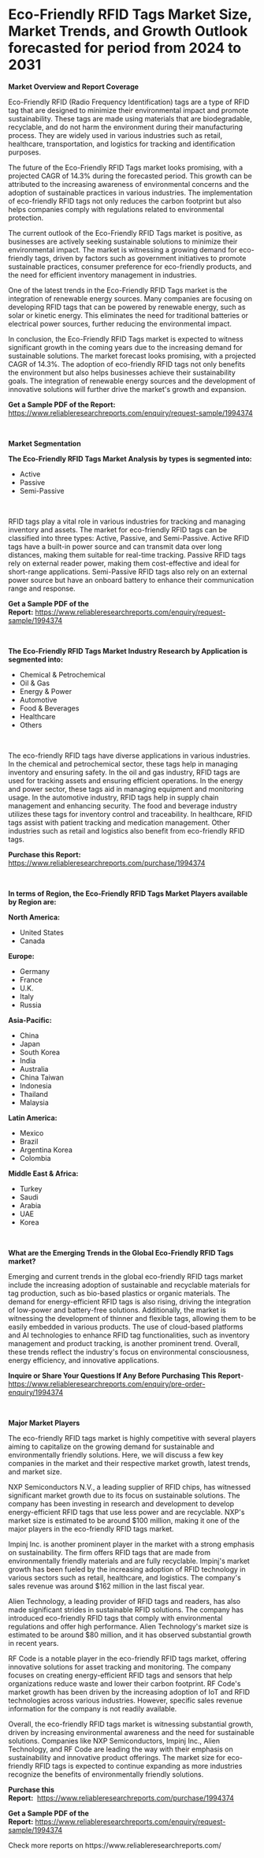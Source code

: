 <p><h1>Eco-Friendly RFID Tags Market Size, Market Trends, and Growth Outlook forecasted for period from 2024 to 2031</h1></p><p><strong>Market Overview and Report Coverage</strong></p>
<p><p>Eco-Friendly RFID (Radio Frequency Identification) tags are a type of RFID tag that are designed to minimize their environmental impact and promote sustainability. These tags are made using materials that are biodegradable, recyclable, and do not harm the environment during their manufacturing process. They are widely used in various industries such as retail, healthcare, transportation, and logistics for tracking and identification purposes.</p><p>The future of the Eco-Friendly RFID Tags market looks promising, with a projected CAGR of 14.3% during the forecasted period. This growth can be attributed to the increasing awareness of environmental concerns and the adoption of sustainable practices in various industries. The implementation of eco-friendly RFID tags not only reduces the carbon footprint but also helps companies comply with regulations related to environmental protection.</p><p>The current outlook of the Eco-Friendly RFID Tags market is positive, as businesses are actively seeking sustainable solutions to minimize their environmental impact. The market is witnessing a growing demand for eco-friendly tags, driven by factors such as government initiatives to promote sustainable practices, consumer preference for eco-friendly products, and the need for efficient inventory management in industries.</p><p>One of the latest trends in the Eco-Friendly RFID Tags market is the integration of renewable energy sources. Many companies are focusing on developing RFID tags that can be powered by renewable energy, such as solar or kinetic energy. This eliminates the need for traditional batteries or electrical power sources, further reducing the environmental impact.</p><p>In conclusion, the Eco-Friendly RFID Tags market is expected to witness significant growth in the coming years due to the increasing demand for sustainable solutions. The market forecast looks promising, with a projected CAGR of 14.3%. The adoption of eco-friendly RFID tags not only benefits the environment but also helps businesses achieve their sustainability goals. The integration of renewable energy sources and the development of innovative solutions will further drive the market's growth and expansion.</p></p>
<p><strong>Get a Sample PDF of the Report:</strong> <a href="https://www.reliableresearchreports.com/enquiry/request-sample/1994374">https://www.reliableresearchreports.com/enquiry/request-sample/1994374</a></p>
<p>&nbsp;</p>
<p><strong>Market Segmentation</strong></p>
<p><strong>The Eco-Friendly RFID Tags Market Analysis by types is segmented into:</strong></p>
<p><ul><li>Active</li><li>Passive</li><li>Semi-Passive</li></ul></p>
<p>&nbsp;</p>
<p><p>RFID tags play a vital role in various industries for tracking and managing inventory and assets. The market for eco-friendly RFID tags can be classified into three types: Active, Passive, and Semi-Passive. Active RFID tags have a built-in power source and can transmit data over long distances, making them suitable for real-time tracking. Passive RFID tags rely on external reader power, making them cost-effective and ideal for short-range applications. Semi-Passive RFID tags also rely on an external power source but have an onboard battery to enhance their communication range and response.</p></p>
<p><strong>Get a Sample PDF of the Report:</strong>&nbsp;<a href="https://www.reliableresearchreports.com/enquiry/request-sample/1994374">https://www.reliableresearchreports.com/enquiry/request-sample/1994374</a></p>
<p>&nbsp;</p>
<p><strong>The Eco-Friendly RFID Tags Market Industry Research by Application is segmented into:</strong></p>
<p><ul><li>Chemical & Petrochemical</li><li>Oil & Gas</li><li>Energy & Power</li><li>Automotive</li><li>Food & Beverages</li><li>Healthcare</li><li>Others</li></ul></p>
<p>&nbsp;</p>
<p><p>The eco-friendly RFID tags have diverse applications in various industries. In the chemical and petrochemical sector, these tags help in managing inventory and ensuring safety. In the oil and gas industry, RFID tags are used for tracking assets and ensuring efficient operations. In the energy and power sector, these tags aid in managing equipment and monitoring usage. In the automotive industry, RFID tags help in supply chain management and enhancing security. The food and beverage industry utilizes these tags for inventory control and traceability. In healthcare, RFID tags assist with patient tracking and medication management. Other industries such as retail and logistics also benefit from eco-friendly RFID tags.</p></p>
<p><strong>Purchase this Report:</strong>&nbsp; <a href="https://www.reliableresearchreports.com/purchase/1994374">https://www.reliableresearchreports.com/purchase/1994374</a></p>
<p>&nbsp;</p>
<p><strong>In terms of Region, the Eco-Friendly RFID Tags Market Players available by Region are:</strong></p>
<p>
    <p> <strong> North America: </strong>
        <ul>
            <li>United States</li>
            <li>Canada</li>
        </ul>
        </p> 
    <p> <strong> Europe: </strong>
        <ul>
            <li>Germany</li>
            <li>France</li>
            <li>U.K.</li>
            <li>Italy</li>
            <li>Russia</li>
        </ul>
        </p> 
    <p> <strong> Asia-Pacific: </strong>
        <ul>
            <li>China</li>
            <li>Japan</li>
            <li>South Korea</li>
            <li>India</li>
            <li>Australia</li>
            <li>China Taiwan</li>
            <li>Indonesia</li>
            <li>Thailand</li>
            <li>Malaysia</li>
        </ul>
        </p> 
    <p> <strong> Latin America: </strong>
        <ul>
            <li>Mexico</li>
            <li>Brazil</li>
            <li>Argentina Korea</li>
            <li>Colombia</li>
        </ul>
        </p> 
    <p> <strong> Middle East & Africa: </strong>
        <ul>
            <li>Turkey</li>
            <li>Saudi</li>
            <li>Arabia</li>
            <li>UAE</li>
            <li>Korea</li>
        </ul>
    </p>
    </p>
<p>&nbsp;</p>
<p><strong>What are the Emerging Trends in the Global Eco-Friendly RFID Tags market?</strong></p>
<p><p>Emerging and current trends in the global eco-friendly RFID tags market include the increasing adoption of sustainable and recyclable materials for tag production, such as bio-based plastics or organic materials. The demand for energy-efficient RFID tags is also rising, driving the integration of low-power and battery-free solutions. Additionally, the market is witnessing the development of thinner and flexible tags, allowing them to be easily embedded in various products. The use of cloud-based platforms and AI technologies to enhance RFID tag functionalities, such as inventory management and product tracking, is another prominent trend. Overall, these trends reflect the industry's focus on environmental consciousness, energy efficiency, and innovative applications.</p></p>
<p><strong>Inquire or Share Your Questions If Any Before Purchasing This Report</strong>- <a href="https://www.reliableresearchreports.com/enquiry/pre-order-enquiry/1994374">https://www.reliableresearchreports.com/enquiry/pre-order-enquiry/1994374</a></p>
<p>&nbsp;</p>
<p><strong>Major Market Players</strong></p>
<p><p>The eco-friendly RFID tags market is highly competitive with several players aiming to capitalize on the growing demand for sustainable and environmentally friendly solutions. Here, we will discuss a few key companies in the market and their respective market growth, latest trends, and market size.</p><p>NXP Semiconductors N.V., a leading supplier of RFID chips, has witnessed significant market growth due to its focus on sustainable solutions. The company has been investing in research and development to develop energy-efficient RFID tags that use less power and are recyclable. NXP's market size is estimated to be around $100 million, making it one of the major players in the eco-friendly RFID tags market.</p><p>Impinj Inc. is another prominent player in the market with a strong emphasis on sustainability. The firm offers RFID tags that are made from environmentally friendly materials and are fully recyclable. Impinj's market growth has been fueled by the increasing adoption of RFID technology in various sectors such as retail, healthcare, and logistics. The company's sales revenue was around $162 million in the last fiscal year.</p><p>Alien Technology, a leading provider of RFID tags and readers, has also made significant strides in sustainable RFID solutions. The company has introduced eco-friendly RFID tags that comply with environmental regulations and offer high performance. Alien Technology's market size is estimated to be around $80 million, and it has observed substantial growth in recent years.</p><p>RF Code is a notable player in the eco-friendly RFID tags market, offering innovative solutions for asset tracking and monitoring. The company focuses on creating energy-efficient RFID tags and sensors that help organizations reduce waste and lower their carbon footprint. RF Code's market growth has been driven by the increasing adoption of IoT and RFID technologies across various industries. However, specific sales revenue information for the company is not readily available.</p><p>Overall, the eco-friendly RFID tags market is witnessing substantial growth, driven by increasing environmental awareness and the need for sustainable solutions. Companies like NXP Semiconductors, Impinj Inc., Alien Technology, and RF Code are leading the way with their emphasis on sustainability and innovative product offerings. The market size for eco-friendly RFID tags is expected to continue expanding as more industries recognize the benefits of environmentally friendly solutions.</p></p>
<p><strong>Purchase this Report:</strong>&nbsp;&nbsp;<a href="https://www.reliableresearchreports.com/purchase/1994374">https://www.reliableresearchreports.com/purchase/1994374</a></p>
<p></p>
<p><strong>Get a Sample PDF of the Report:</strong>&nbsp;<a href="https://www.reliableresearchreports.com/enquiry/request-sample/1994374">https://www.reliableresearchreports.com/enquiry/request-sample/1994374</a></p>
<p>Check more reports on https://www.reliableresearchreports.com/</p>